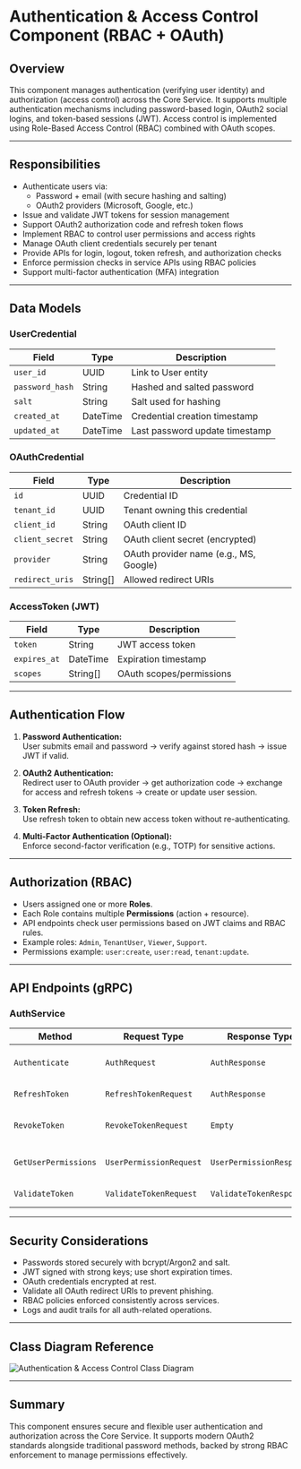 # Authentication & Access Control Component (RBAC + OAuth)

## Overview

This component manages authentication (verifying user identity) and authorization (access control) across the Core Service. It supports multiple authentication mechanisms including password-based login, OAuth2 social logins, and token-based sessions (JWT). Access control is implemented using Role-Based Access Control (RBAC) combined with OAuth scopes.

---

## Responsibilities

- Authenticate users via:
  - Password + email (with secure hashing and salting)
  - OAuth2 providers (Microsoft, Google, etc.)
- Issue and validate JWT tokens for session management  
- Support OAuth2 authorization code and refresh token flows  
- Implement RBAC to control user permissions and access rights  
- Manage OAuth client credentials securely per tenant  
- Provide APIs for login, logout, token refresh, and authorization checks  
- Enforce permission checks in service APIs using RBAC policies  
- Support multi-factor authentication (MFA) integration  

---

## Data Models

### UserCredential

| Field          | Type    | Description                         |
|----------------|---------|-----------------------------------|
| `user_id`      | UUID    | Link to User entity                |
| `password_hash`| String  | Hashed and salted password         |
| `salt`         | String  | Salt used for hashing              |
| `created_at`   | DateTime| Credential creation timestamp      |
| `updated_at`   | DateTime| Last password update timestamp     |

### OAuthCredential

| Field           | Type    | Description                        |
|-----------------|---------|----------------------------------|
| `id`            | UUID    | Credential ID                    |
| `tenant_id`     | UUID    | Tenant owning this credential    |
| `client_id`     | String  | OAuth client ID                  |
| `client_secret` | String  | OAuth client secret (encrypted) |
| `provider`      | String  | OAuth provider name (e.g., MS, Google) |
| `redirect_uris` | String[]| Allowed redirect URIs            |

### AccessToken (JWT)

| Field        | Type    | Description                     |
|--------------|---------|---------------------------------|
| `token`      | String  | JWT access token                |
| `expires_at` | DateTime| Expiration timestamp            |
| `scopes`     | String[]| OAuth scopes/permissions         |

---

## Authentication Flow

1. **Password Authentication:**  
   User submits email and password → verify against stored hash → issue JWT if valid.

2. **OAuth2 Authentication:**  
   Redirect user to OAuth provider → get authorization code → exchange for access and refresh tokens → create or update user session.

3. **Token Refresh:**  
   Use refresh token to obtain new access token without re-authenticating.

4. **Multi-Factor Authentication (Optional):**  
   Enforce second-factor verification (e.g., TOTP) for sensitive actions.

---

## Authorization (RBAC)

- Users assigned one or more **Roles**.  
- Each Role contains multiple **Permissions** (action + resource).  
- API endpoints check user permissions based on JWT claims and RBAC rules.  
- Example roles: `Admin`, `TenantUser`, `Viewer`, `Support`.  
- Permissions example: `user:create`, `user:read`, `tenant:update`.

---

## API Endpoints (gRPC)

### AuthService

| Method               | Request Type            | Response Type             | Description                         |
|----------------------|------------------------|---------------------------|-----------------------------------|
| `Authenticate`       | `AuthRequest`          | `AuthResponse`            | Authenticate user, returns JWT    |
| `RefreshToken`       | `RefreshTokenRequest`  | `AuthResponse`            | Refresh JWT token                 |
| `RevokeToken`        | `RevokeTokenRequest`   | `Empty`                   | Invalidate access/refresh tokens  |
| `GetUserPermissions` | `UserPermissionRequest`| `UserPermissionResponse`  | Get user permissions via RBAC     |
| `ValidateToken`      | `ValidateTokenRequest` | `ValidateTokenResponse`   | Validate access token             |

---

## Security Considerations

- Passwords stored securely with bcrypt/Argon2 and salt.  
- JWT signed with strong keys; use short expiration times.  
- OAuth credentials encrypted at rest.  
- Validate all OAuth redirect URIs to prevent phishing.  
- RBAC policies enforced consistently across services.  
- Logs and audit trails for all auth-related operations.  

---

## Class Diagram Reference

![Authentication & Access Control Class Diagram](../../diagrams/previews/class-diagram.png)

---

## Summary

This component ensures secure and flexible user authentication and authorization across the Core Service. It supports modern OAuth2 standards alongside traditional password methods, backed by strong RBAC enforcement to manage permissions effectively.


